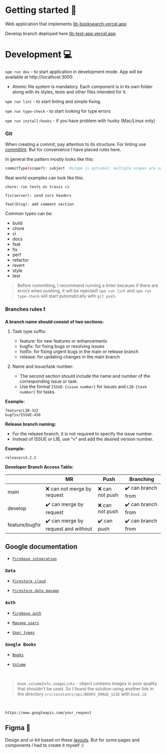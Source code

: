 #  Getting started :wave:
Web application that implements [lib-booksearch.vercel.app](https://lib-booksearch.vercel.app/)

Develop branch deployed here [lib-test-app.vercel.app](https://lib-test-app.vercel.app/)
# Development :computer:
`npm run dev` - to start application in development mode. App will be available at http://localhost:3000. 
- Atomic file system is mandatory. Each component is in its own folder along with its styles, tests and other files intended for it.

`npm run lint` - to start linting and simple fixing.

`npm run type-check` - to start looking for type errors
 
`npm run install:hooks` - if you have problem with husky (Mac/Linux only)

###  Git
When creating a commit, pay attention to its structure. For linting use [commitlint](https://github.com/conventional-changelog/commitlint). But for convenience I have placed rules here.

In general the pattern mostly looks like this:
```sh
commitType(scope?): subject  #scope is optional; multiple scopes are supported (current delimiter options: "/", "\" and ",")
```

Real world examples can look like this:

```
chore: run tests on travis ci
```

```
fix(server): send cors headers
```

```
feat(blog): add comment section
```
Common types can be:

  - build
  - chore
  - ci
  - docs
  - feat
  - fix
  - perf
  - refactor
  - revert
  - style
  - test

> Before committing, I recommend running a linter because if there are errors when pushing, it will be rejected! `npm run lint` and `npm run type-check` will start automatically with `git push`.

###  Branches rules :heavy_exclamation_mark:

**A branch name should consist of two sections:**

1. Task type suffix:

   - feature: for new features or enhancements
   - bugfix: for fixing bugs or resolving issues
   - hotfix: for fixing urgent bugs in the main or release branch
   - release: for updating changes in the main branch

2. Name and issue/task number:

   - The second section should include the name and number of the corresponding issue or task.
   - Use the format `ISSUE-{issue number}` for issues and `LIB-{task number}` for tasks.

**Example:**

```
feature/LIB-322
bugfix/ISSUE-456
```
**Release branch naming:**

   - For the release branch, it is not required to specify the issue number.
   - Instead of ISSUE or LIB, use "v" and add the desired version number.

**Example:**

```
release/v3.2.2
```

**Developer Branch Access Table:**

|                | MR           | Push       | Branching|
|----------------|--------------------|--------------|---------|
|main 				 |:x: can not merge by request|:x: can not push           | :heavy_check_mark: can branch from|
|develop         |:heavy_check_mark:	can merge by request   |:x: can not push         | :heavy_check_mark: can branch from|
|feature/bugfix  | :heavy_check_mark: can merge by request and without| :heavy_check_mark: can push | :heavy_check_mark: can branch from|

##  Google documentation

 - [`Firebase integration`](https://firebase.google.com/docs/web/setup#add-sdk-and-initialize)

### `Data`

 - [`Firestore cloud`](https://firebase.google.com/docs/firestore/query-data/get-data?hl=en&authuser=2)

 - [`Firestore data manage`](https://firebase.google.com/docs/firestore/manage-data/structure-data)

### `Auth`

 - [`Firebase auth`](https://firebase.google.com/docs/auth/web/firebaseui)

 - [`Manage users`](https://firebase.google.com/docs/auth/web/manage-users)

 - [`User types`](https://firebase.google.com/docs/reference/js/auth.user)

### `Google Books`

 - [`Books`](https://developers.google.com/books/docs/v1/getting_started)

 - [`Volume`](https://developers.google.com/books/docs/v1/reference/volumes#resource-representations)

<br>

> `book.volumeInfo.imageLinks` - object contains images in poor quality that shouldn't be used. So I found the solution using another link in the directory `src/constants/api/BOOKS_IMAGE_SIZE` with `book.id`

<br>

```
https://www.googleapis.com/your_request
```

##  Figma :art:

Design and ui-kit based on these [layouts](https://www.figma.com/file/3KUeji625hyCsGa52g8MIB/Cosssy-%5BFurniture-store%5D-(Community)?type=design&node-id=451-965). But for some pages and components I had to create it myself :)



